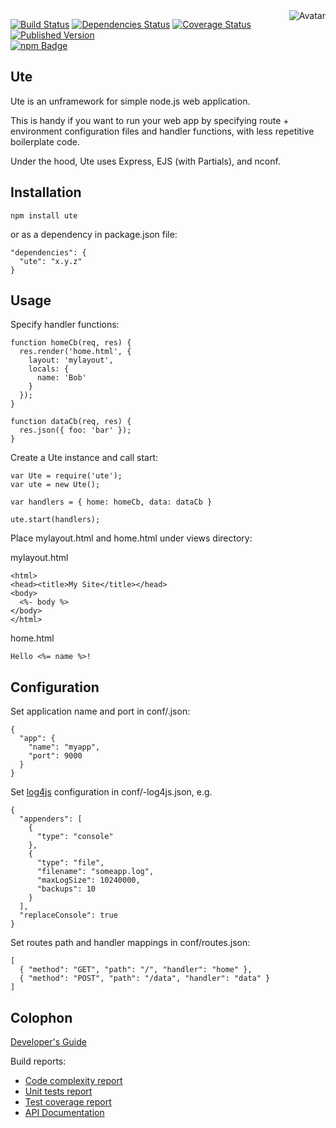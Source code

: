 <img align="right" src="https://raw.github.com/cliffano/ute/master/avatar.jpg" alt="Avatar"/>

[![Build Status](https://secure.travis-ci.org/cliffano/ute.png?branch=master)](http://travis-ci.org/cliffano/ute)
[![Dependencies Status](https://david-dm.org/cliffano/ute.png)](http://david-dm.org/cliffano/ute)
[![Coverage Status](https://coveralls.io/repos/cliffano/ute/badge.png?branch=master)](https://coveralls.io/r/cliffano/ute?branch=master)
[![Published Version](https://badge.fury.io/js/ute.png)](http://badge.fury.io/js/ute)
<br/>
[![npm Badge](https://nodei.co/npm/ute.png)](http://npmjs.org/package/ute)

Ute
---

Ute is an unframework for simple node.js web application.

This is handy if you want to run your web app by specifying route + environment configuration files and handler functions, with less repetitive boilerplate code.

Under the hood, Ute uses Express, EJS (with Partials), and nconf.

Installation
------------

    npm install ute

or as a dependency in package.json file:

    "dependencies": {
      "ute": "x.y.z"
    }

Usage
-----

Specify handler functions:

    function homeCb(req, res) {
      res.render('home.html', {
        layout: 'mylayout',
        locals: {
          name: 'Bob'
        }
      });
    }

    function dataCb(req, res) {
      res.json({ foo: 'bar' });
    }

Create a Ute instance and call start:

    var Ute = require('ute');
    var ute = new Ute();

    var handlers = { home: homeCb, data: dataCb }

    ute.start(handlers);

Place mylayout.html and home.html under views directory:

mylayout.html

    <html>
    <head><title>My Site</title></head>
    <body>
      <%- body %>
    </body>
    </html>

home.html

    Hello <%= name %>!

Configuration
-------------

Set application name and port in conf/<env>.json:

    {
      "app": {
        "name": "myapp",
        "port": 9000
      }
    }

Set [log4js](http://github.com/nomiddlename/log4js-node) configuration in conf/<env>-log4js.json, e.g.

    {
      "appenders": [
        {
          "type": "console"
        },
        {
          "type": "file",
          "filename": "someapp.log",
          "maxLogSize": 10240000,
          "backups": 10
        }
      ],
      "replaceConsole": true
    }

Set routes path and handler mappings in conf/routes.json:

    [
      { "method": "GET", "path": "/", "handler": "home" },
      { "method": "POST", "path": "/data", "handler": "data" }
    ]

Colophon
--------

[Developer's Guide](http://cliffano.github.io/developers_guide.html#nodejs)

Build reports:

* [Code complexity report](http://cliffano.github.io/ute/bob/complexity/plato/index.html)
* [Unit tests report](http://cliffano.github.io/ute/bob/test/buster.out)
* [Test coverage report](http://cliffano.github.io/ute/bob/coverage/buster-istanbul/lcov-report/lib/index.html)
* [API Documentation](http://cliffano.github.io/ute/bob/doc/dox-foundation/index.html)